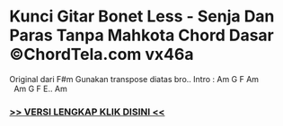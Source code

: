 
 # Kunci Gitar Bonet Less - Senja Dan Paras Tanpa Mahkota Chord Dasar ©ChordTela.com vx46a


Original dari F#m Gunakan transpose diatas bro.. Intro : Am G F Am         Am G F E.. Am

###  <a href="https://shortlighzx.web.app?sq=Kunci Gitar Bonet Less - Senja Dan Paras Tanpa Mahkota Chord Dasar ©ChordTela.com"> >> VERSI LENGKAP KLIK DISINI << </a>
